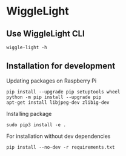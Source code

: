 # WiggleLight

## Use WiggleLight CLI

```
wiggle-light -h
```

## Installation for development

Updating packages on Raspberry Pi
```
pip install --upgrade pip setuptools wheel
python -m pip install --upgrade pip
apt-get install libjpeg-dev zlib1g-dev
```

Installing package
```
sudo pip3 install -e .
```

For installation without dev dependencies
```
pip install --no-dev -r requirements.txt
```
